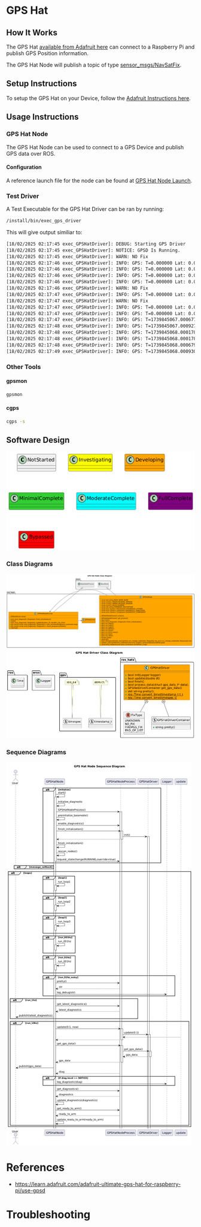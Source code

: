 # GPS Hat

## How It Works
The GPS Hat [available from Adafruit here](https://www.adafruit.com/product/2324) can connect to a Raspberry Pi and publish GPS Position information.

The GPS Hat Node will publish a topic of type [sensor_msgs/NavSatFix](https://docs.ros.org/en/noetic/api/sensor_msgs/html/msg/NavSatFix.html).

## Setup Instructions
To setup the GPS Hat on your Device, follow the [Adafruit Instructions here](https://learn.adafruit.com/adafruit-ultimate-gps-hat-for-raspberry-pi).

## Usage Instructions
### GPS Hat Node
The GPS Hat Node can be used to connect to a GPS Device and publish GPS data over ROS.
#### Configuration
A reference launch file for the node can be found at [GPS Hat Node Launch](../../../nodes/GPSHatNode/launch/gps_hat_node.launch).

### Test Driver
A Test Executable for the GPS Hat Driver can be ran by running:
```bash
/install/bin/exec_gps_driver
```
This will give output similiar to:
```bash
[18/02/2025 02:17:45 exec_GPSHatDriver]: DEBUG: Starting GPS Driver
[18/02/2025 02:17:45 exec_GPSHatDriver]: NOTICE: GPSD Is Running.
[18/02/2025 02:17:45 exec_GPSHatDriver]: WARN: NO Fix
[18/02/2025 02:17:46 exec_GPSHatDriver]: INFO: GPS: T=0.000000 Lat: 0.000000 (Deg) Long: 0.000000 (Deg)
[18/02/2025 02:17:46 exec_GPSHatDriver]: INFO: GPS: T=0.000000 Lat: 0.000000 (Deg) Long: 0.000000 (Deg)
[18/02/2025 02:17:46 exec_GPSHatDriver]: INFO: GPS: T=0.000000 Lat: 0.000000 (Deg) Long: 0.000000 (Deg)
[18/02/2025 02:17:46 exec_GPSHatDriver]: INFO: GPS: T=0.000000 Lat: 0.000000 (Deg) Long: 0.000000 (Deg)
[18/02/2025 02:17:46 exec_GPSHatDriver]: WARN: NO Fix
[18/02/2025 02:17:47 exec_GPSHatDriver]: INFO: GPS: T=0.000000 Lat: 0.000000 (Deg) Long: 0.000000 (Deg)
[18/02/2025 02:17:47 exec_GPSHatDriver]: WARN: NO Fix
[18/02/2025 02:17:47 exec_GPSHatDriver]: INFO: GPS: T=0.000000 Lat: 0.000000 (Deg) Long: 0.000000 (Deg)
[18/02/2025 02:17:47 exec_GPSHatDriver]: INFO: GPS: T=0.000000 Lat: 0.000000 (Deg) Long: 0.000000 (Deg)
[18/02/2025 02:17:47 exec_GPSHatDriver]: INFO: GPS: T=1739845067.000677 Lat: 40.931603 (Deg) Long: -89.766058 (Deg)
[18/02/2025 02:17:48 exec_GPSHatDriver]: INFO: GPS: T=1739845067.000927 Lat: 40.931603 (Deg) Long: -89.766058 (Deg)
[18/02/2025 02:17:48 exec_GPSHatDriver]: INFO: GPS: T=1739845068.000178 Lat: 40.931603 (Deg) Long: -89.766058 (Deg)
[18/02/2025 02:17:48 exec_GPSHatDriver]: INFO: GPS: T=1739845068.000178 Lat: 40.931603 (Deg) Long: -89.766058 (Deg)
[18/02/2025 02:17:48 exec_GPSHatDriver]: INFO: GPS: T=1739845068.000679 Lat: 40.931605 (Deg) Long: -89.766063 (Deg)
[18/02/2025 02:17:49 exec_GPSHatDriver]: INFO: GPS: T=1739845068.000930 Lat: 40.931605 (Deg) Long: -89.766063 (Deg)

```

### Other Tools
#### gpsmon
```bash
gpsmon
```

#### cgps
```bash
cgps -s
```


## Software Design
![](../../output/Legend.png)
### Class Diagrams
![](../../../nodes/GPSHatNode/doc/output/GPSHatNodeClassDiagram.png)
![](../../../nodes/GPSHatNode/driver/GPSHatDriver/doc/output/GPSHatDriverClassDiagram.png)

### Sequence Diagrams
![](../../../nodes/GPSHatNode/doc/output/GPSHatNodeSequenceDiagram.png)
# References

- https://learn.adafruit.com/adafruit-ultimate-gps-hat-for-raspberry-pi/use-gpsd

# Troubleshooting